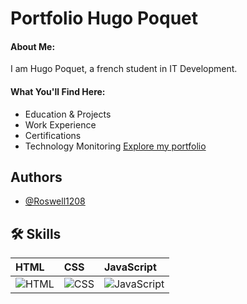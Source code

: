 
# Portfolio Hugo Poquet

#### About Me:
I am Hugo Poquet, a french student in IT Development.

#### What You'll Find Here:
- Education & Projects
- Work Experience
- Certifications
- Technology Monitoring
[Explore my portfolio](https://roswell1208.github.io/portfolio-Hugo-Poquet/)

## Authors

- [@Roswell1208](https://www.github.com/roswell1208)

## 🛠 Skills

| HTML | CSS | JavaScript |
| :-------- | :-------- | :-------- |
| ![HTML](https://www.numerama.com//content/uploads/2012/09/HTML5_Logo_256.png) | ![CSS](https://cdn.iconscout.com/icon/free/png-256/free-css-37-226088.png?f=webp) | ![JavaScript](https://gitconnected.com/public/images/tutorials/svg/javascript.svg) |
